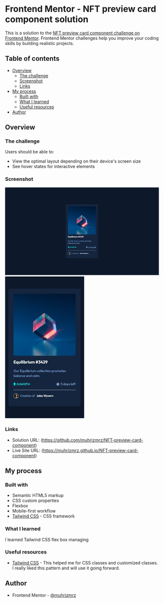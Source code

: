# Frontend Mentor - NFT preview card component solution

This is a solution to the [NFT preview card component challenge on Frontend Mentor](https://www.frontendmentor.io/challenges/nft-preview-card-component-SbdUL_w0U). Frontend Mentor challenges help you improve your coding skills by building realistic projects. 

## Table of contents

- [Overview](#overview)
  - [The challenge](#the-challenge)
  - [Screenshot](#screenshot)
  - [Links](#links)
- [My process](#my-process)
  - [Built with](#built-with)
  - [What I learned](#what-i-learned)
  - [Useful resources](#useful-resources)
- [Author](#author)


## Overview

### The challenge

Users should be able to:

- View the optimal layout depending on their device's screen size
- See hover states for interactive elements

### Screenshot

![](./desktop-view.jpg)
![](./mobile-view.jpg)

### Links

- Solution URL: (https://github.com/muhrizmrz/NFT-preview-card-component)
- Live Site URL: (https://muhrizmrz.github.io/NFT-preview-card-component)

## My process

### Built with

- Semantic HTML5 markup
- CSS custom properties
- Flexbox
- Mobile-first workflow
- [Tailwind CSS](https://tailwindcss.com/) - CSS framework


### What I learned

I learned Tailwind CSS flex box managing 

### Useful resources

- [Tailwind CSS](https://tailwindcss.com/) - This helped me for CSS classes and customized classes. I really liked this pattern and will use it going forward.


## Author

- Frontend Mentor - [@muhrizmrz](https://www.frontendmentor.io/profile/muhrizmrz)

